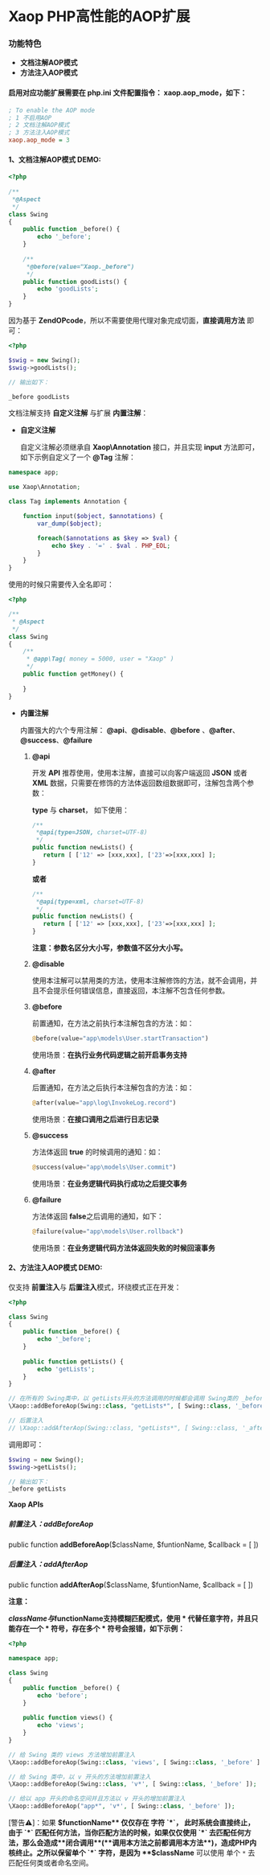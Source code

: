 # Xaop PHP高性能的AOP扩展

### 功能特色 ###

- **文档注解AOP模式**
- **方法注入AOP模式**

#### 启用对应功能扩展需要在 php.ini 文件配置指令： xaop.aop_mode，如下： ####

```ini
; To enable the AOP mode
; 1 不启用AOP
; 2 文档注解AOP模式
; 3 方法注入AOP模式
xaop.aop_mode = 3
```

#### 1、文档注解AOP模式 DEMO: ####

```php
<?php
 
/**
 *@Aspect
 */
class Swing
{
    public function _before() {
        echo '_before';
    }
    
    /**
     *@before(value="Xaop._before")
     */
    public function goodLists() {
    	echo 'goodLists';
    }
}
```

因为基于 **ZendOPcode**，所以不需要使用代理对象完成切面，**直接调用方法** 即可：

```php
<?php

$swig = new Swing();
$swig->goodLists();

// 输出如下：

_before goodLists
```

文档注解支持 **自定义注解** 与扩展 **内置注解**：

- **自定义注解**

  自定义注解必须继承自 **Xaop\Annotation** 接口，并且实现 **input** 方法即可，如下示例自定义了一个 **@Tag** 注解：

```php
namespace app;

use Xaop\Annotation;

class Tag implements Annotation {

    function input($object, $annotations) {
        var_dump($object);

        foreach($annotations as $key => $val) {
            echo $key . '=' . $val . PHP_EOL;
        }
    }
}
```

使用的时候只需要传入全名即可：

```php
<?php

/**
 * @Aspect
 */
class Swing
{
    /**
     * @app\Tag( money = 5000, user = "Xaop" )
     */
    public function getMoney() {
        
    }
}
```

- **内置注解**

  内置强大的六个专用注解： **@api**、**@disable**、**@before** 、**@after**、**@success**、**@failure**

  1. **@api**

     开发 **API** 推荐使用，使用本注解，直接可以向客户端返回 **JSON** 或者 **XML** 数据，只需要在修饰的方法体返回数组数据即可，注解包含两个参数：

     **type** 与 **charset**， 如下使用：

     ```php
     /**
      *@api(type=JSON, charset=UTF-8)
      */
     public function newLists() {
     	return [ ['12' => [xxx,xxx], ['23'=>[xxx,xxx] ];
     }
     ```

     **或者**

     ```php
     /**
      *@api(type=xml, charset=UTF-8)
      */
     public function newLists() {
     	return [ ['12' => [xxx,xxx], ['23'=>[xxx,xxx] ];
     }
     ```

     **注意：参数名区分大小写，参数值不区分大小写。**

  2. **@disable**

     使用本注解可以禁用类的方法，使用本注解修饰的方法，就不会调用，并且不会提示任何错误信息，直接返回，本注解不包含任何参数。

  3. **@before**

     前置通知，在方法之前执行本注解包含的方法：如：

     ```php
     @before(value="app\models\User.startTransaction")
     ```

     使用场景：**在执行业务代码逻辑之前开启事务支持**

  4. **@after**

     后置通知，在方法之后执行本注解包含的方法：如：

     ```php
     @after(value="app\log\InvokeLog.record")
     ```

     使用场景：**在接口调用之后进行日志记录**

  5. **@success**

     方法体返回 **true** 的时候调用的通知：如：

     ```php
     @success(value="app\models\User.commit")
     ```

     使用场景：**在业务逻辑代码执行成功之后提交事务**

  6. **@failure**

     方法体返回 **false**之后调用的通知，如下：

     ```php
     @failure(value="app\models\User.rollback")
     ```

     使用场景：**在业务逻辑代码方法体返回失败的时候回滚事务**

#### 2、方法注入AOP模式 DEMO: ####

仅支持 **前置注入**与 **后置注入**模式，环绕模式正在开发：

```php
<?php

class Swing
{
    public function _before() {
        echo '_before';
    }
    
    public function getLists() {
        echo 'getLists';
    }
}

// 在所有的 Swing类中，以 getLists开头的方法调用的时候都会调用 Swing类的 _before 方法
\Xaop::addBeforeAop(Swing::class, "getLists*", [ Swing::class, '_before' ]);

// 后置注入
// \Xaop::addAfterAop(Swing::class, "getLists*", [ Swing::class, '_after' ]);
```

调用即可：

```php
$swing = new Swing();
$swing->getLists();

// 输出如下：
_before getLists
```

**Xaop APIs**

##### 前置注入：addBeforeAop #####

public function **addBeforeAop**($className, $funtionName, $callback = [ ])

##### 后置注入：addAfterAop #####

public function **addAfterAop**($className, $funtionName, $callback = [ ])

**注意：**

**$className与$functionName支持模糊匹配模式，使用 * 代替任意字符，并且只能存在一个 * 符号，存在多个 * 符号会报错，如下示例：**

```php
<?php

namespace app;

class Swing
{
    public function _before() {
        echo 'before';
    }
    
    public function views() {
        echo 'views';
    }
}

// 给 Swing 类的 views 方法增加前置注入
\Xaop::addBeforeAop(Swing::class, 'views', [ Swing::class, '_before' ] );

// 给 Swing 类中，以 v 开头的方法增加前置注入
\Xaop::addBeforeAop(Swing::class, 'v*', [ Swing::class, '_before' ]);

// 给以 app 开头的命名空间并且方法以 v 开头的增加前置注入
\Xaop::addBeforeAop("app*", 'v*', [ Swing::class, '_before' ]);
```

[警告⚠️]：如果 **$functionName** 仅仅存在 字符 `*`， 此时系统会直接终止，由于 `*` 匹配任何方法，当你匹配方法的时候，如果仅仅使用 `*` 去匹配任何方法，那么会造成**闭合调用**(**调用本方法之前都调用本方法**)，造成PHP内核终止。之所以保留单个 `*` 字符，是因为 **$className** 可以使用 单个 `*` 去匹配任何类或者命名空间。